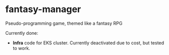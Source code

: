 # fantasy-manager

Pseudo-programming game, themed like a fantasy RPG

Currently done:

- **Infra** code for EKS cluster. Currently deactivated due to cost, but tested to work.
